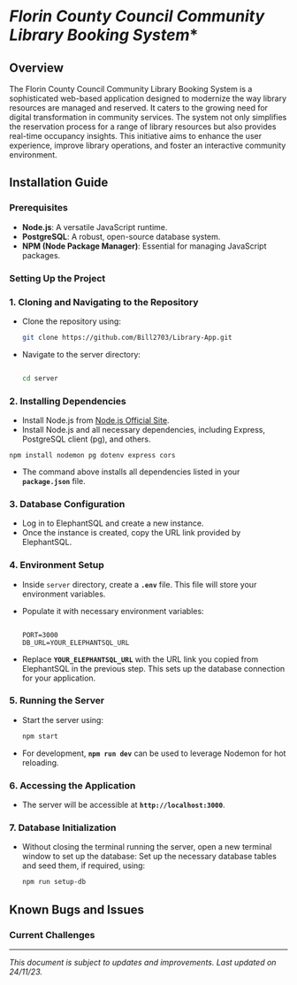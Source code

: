 # *Florin County Council Community Library Booking System**

## **Overview**

The Florin County Council Community Library Booking System is a sophisticated web-based application designed to modernize the way library resources are managed and reserved. It caters to the growing need for digital transformation in community services. The system not only simplifies the reservation process for a range of library resources but also provides real-time occupancy insights. This initiative aims to enhance the user experience, improve library operations, and foster an interactive community environment.

## **Installation Guide**

### **Prerequisites**

- **Node.js**: A versatile JavaScript runtime.
- **PostgreSQL**: A robust, open-source database system.
- **NPM (Node Package Manager)**: Essential for managing JavaScript packages.

### **Setting Up the Project**

### 1. Cloning and Navigating to the Repository

- Clone the repository using:
  ```bash
  git clone https://github.com/Bill2703/Library-App.git

  ```
- Navigate to the server directory:

  ```bash

  cd server

  ```

### 2. Installing Dependencies

- Install Node.js from [Node.js Official Site](https://nodejs.org/).
- Install Node.js and all necessary dependencies, including Express, PostgreSQL client (pg), and others.

`npm install nodemon pg dotenv express cors`

- The command above installs all dependencies listed in your **`package.json`** file.

### 3. Database Configuration

- Log in to ElephantSQL and create a new instance.
- Once the instance is created, copy the URL link provided by ElephantSQL.

### 4. Environment Setup

- Inside `server` directory, create a **`.env`** file. This file will store your environment variables.
- Populate it with necessary environment variables:

  ```

  PORT=3000
  DB_URL=YOUR_ELEPHANTSQL_URL

  ```

- Replace **`YOUR_ELEPHANTSQL_URL`** with the URL link you copied from ElephantSQL in the previous step. This sets up the database connection for your application.

### 5. Running the Server

- Start the server using:

  ```bash
  npm start

  ```

- For development, **`npm run dev`** can be used to leverage Nodemon for hot reloading.

### 6. Accessing the Application

- The server will be accessible at **`http://localhost:3000`**.

### 7. Database Initialization

- Without closing the terminal running the server, open a new terminal window to set up the database: Set up the necessary database tables and seed them, if required, using:

  ```bash
  npm run setup-db
  
  ```

## **Known Bugs and Issues**

### **Current Challenges**

---

_This document is subject to updates and improvements. Last updated on 24/11/23._
